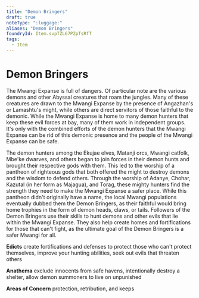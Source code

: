 ```yaml
---
title: "Demon Bringers"
draft: true
noteType: ":luggage:"
aliases: "Demon Bringers"
foundryId: Item.svpTZL67PZpTsRfT
tags:
  - Item
---
```


# Demon Bringers

The Mwangi Expanse is full of dangers. Of particular note are the various demons and other Abyssal creatures that roam the jungles. Many of these creatures are drawn to the Mwangi Expanse by the presence of Angazhan's or Lamashtu's might, while others are direct servitors of those faithful to the demonic. While the Mwangi Expanse is home to many demon hunters that keep these evil forces at bay, many of them work in independent groups. It's only with the combined efforts of the demon hunters that the Mwangi Expanse can be rid of this demonic presence and the people of the Mwangi Expanse can be safe.

The demon hunters among the Ekujae elves, Matanji orcs, Mwangi catfolk, Mbe'ke dwarves, and others began to join forces in their demon hunts and brought their respective gods with them. This led to the worship of a pantheon of righteous gods that both offered the might to destroy demons and the wisdom to defend others. Through the worship of Adanye, Chohar, Kazutal (in her form as Majagua), and Torag, these mighty hunters find the strength they need to make the Mwangi Expanse a safer place. While this pantheon didn't originally have a name, the local Mwangi populations eventually dubbed them the Demon Bringers, as their faithful would bring home trophies in the form of demon heads, claws, or tails. Followers of the Demon Bringers use their skills to hunt demons and other evils that lie within the Mwangi Expanse. They also help create homes and fortifications for those that can't fight, as the ultimate goal of the Demon Bringers is a safer Mwangi for all.

**Edicts** create fortifications and defenses to protect those who can't protect themselves, improve your hunting abilities, seek out evils that threaten others

**Anathema** exclude innocents from safe havens, intentionally destroy a shelter, allow demon summoners to live on unpunished

**Areas of Concern** protection, retribution, and keeps
